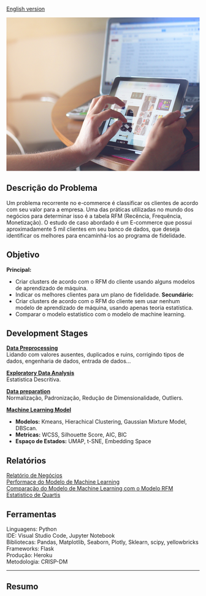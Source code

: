 [English version](https://github.com/alyssonvidal/E-Commerce-Clusterization)

<center><img src="/images/ecommerce2.jpg" alt="logo_ecommerce" width="800" height="400"/></center>

## Descrição do Problema
Um problema recorrente no e-commerce é classificar os clientes de acordo com seu valor para a empresa. Uma das práticas utilizadas no mundo dos negócios para determinar isso é a tabela RFM (Recência, Frequência, Monetização). O estudo de caso abordado é um E-commerce que possui aproximadamente 5 mil clientes em seu banco de dados, que deseja identificar os melhores para encaminhá-los ao programa de fidelidade.

## Objetivo
**Principal:**
* Criar clusters de acordo com o RFM do cliente usando alguns modelos de aprendizado de máquina.
* Indicar os melhores clientes para um plano de fidelidade.
**Secundário:**
* Criar clusters de acordo com o RFM do cliente sem usar nenhum modelo de aprendizado de máquina, usando apenas teoria estatística.
* Comparar o modelo estatistico com o modelo de machine learning.



## Development Stages
[**Data Preprocessing**](https://github.com/alyssonvidal/E-Commerce-Clusterization/blob/main/notebooks/part01_preprocessing.ipynb)<br>
Lidando com valores ausentes, duplicados e ruins, corrigindo tipos de dados, engenharia de dados, entrada de dados...

[**Exploratory Data Analysis**](https://github.com/alyssonvidal/E-Commerce-Clusterization/blob/main/notebooks/part02_eda.ipynb)<br>
Estatistica Descritiva.

[**Data preparation**](https://github.com/alyssonvidal/E-Commerce-Clusterization/blob/main/notebooks/part03_data_preparation.ipynb)<br>
Normalização, Padronização, Redução de Dimensionalidade, Outliers.

[**Machine Learning Model**](https://github.com/alyssonvidal/E-Commerce-Clusterization/blob/main/notebooks/part04_rfm_with_ml.ipynb)<br>
* **Modelos:** Kmeans, Hierachical Clustering, Gaussian Mixture Model, DBScan.<br>
* **Metricas:** WCSS, Silhouette Score, AIC, BIC<br>
* **Espaço de Estados:** UMAP, t-SNE, Embedding Space<br>



## Relatórios
[Relatório de Negócios](https://github.com/alyssonvidal/E-Commerce-Clusterization/blob/main/report/model_performace.MD)<br>
[Performace do Modelo de Machine Learning](https://github.com/alyssonvidal/E-Commerce-Clusterization/blob/main/report/model_performace.MD)<br>
[Comparação do Modelo de Machine Learning com o Modelo RFM Estatistico de Quartis](https://github.com/alyssonvidal/E-Commerce-Clusterization/blob/main/report/comparison.md)<br>

## Ferramentas
Linguagens: Python<br>
IDE: Visual Studio Code, Jupyter Notebook<br>
Bibliotecas: Pandas, Matplotlib, Seaborn, Plotly, Sklearn, scipy, yellowbricks<br>
Frameworks: Flask<br>
Produção: Heroku<br>
Metodologia: CRISP-DM<br>

*** 

## Resumo 
